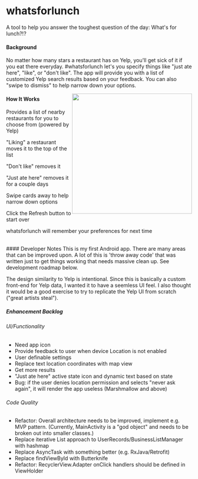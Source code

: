 # whatsforlunch
A tool to help you answer the toughest question of the day: What's for lunch?!?

#### Background
No matter how many stars a restaurant has on Yelp, you'll get sick of it if you eat there everyday.  #whatsforlunch let's you specify things like "just ate here", "like", or "don't like".  The app will provide you with a list of customized Yelp search results based on your feedback.  You can also "swipe to dismiss" to help narrow down your options.

<img src="https://cloud.githubusercontent.com/assets/11450465/14062934/505f6230-f388-11e5-8cba-6428e8ff6b1d.gif" width="325" align="right">

#### How It Works

Provides a list of nearby restaurants for you to choose from (powered by Yelp)

"Liking" a restaurant moves it to the top of the list

"Don't like" removes it
 
"Just ate here" removes it for a couple days

Swipe cards away to help narrow down options

Click the Refresh button to start over

whatsforlunch will remember your preferences for next time

<br>
#### Developer Notes
This is my first Android app.  There are many areas that can be improved upon.  A lot of this is 'throw away code' that was written just to get things working that needs massive clean up. See development roadmap below.

The design similarity to Yelp is intentional.  Since this is basically a custom front-end for Yelp data, I wanted it to have a seemless UI feel. I also thought it would be a good exercise to try to replicate the Yelp UI from scratch ("great artists steal").

##### Enhancement Backlog
###### UI/Functionality
- Need app icon
- Provide feedback to user when device Location is not enabled
- User definable settings
- Replace text location coordinates with map view
- Get more results
- "Just ate here" active state icon and dynamic text based on state
- Bug: if the user denies location permission and selects "never ask again", it will render the app useless (Marshmallow and above)

###### Code Quality
- Refactor: Overall architecture needs to be improved, implement e.g. MVP pattern. (Currently, MainActivity is a "god object" and needs to be broken out into smaller classes.)
- Replace iterative List approach to UserRecords/BusinessListManager with hashmap
- Replace AsyncTask with something better (e.g. RxJava/Retrofit)
- Replace findViewById with Butterknife
- Refactor: RecyclerView.Adapter onClick handlers should be defined in ViewHolder
